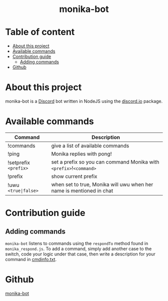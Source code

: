<b><h1 align="center">monika-bot</h1></b>

<h1>Table of content</h1>

- [About this project](#about-this-project)
- [Available commands](#available-commands)
- [Contribution guide](#contribution-guide)
  - [Adding commands](#adding-commands)
- [Github](#github)

# About this project

monika-bot is a [Discord](https://www.discordapp.com) bot written in NodeJS using the [discord.io](https://www.npmjs.com/package/discord.io) package.

# Available commands
| Command               | Description                                                          |
| --------------------- | -------------------------------------------------------------------- |
| !commands             | give a list of available commands                                    |
| !ping                 | Monika replies with pong!                                            |
| !setprefix `<prefix>` | set a prefix so you can command Monika with `<prefix>`!`<command>`   |
| !prefix               | show current prefix                                                  |
| !uwu `<true\|false>`   | when set to true, Monika will uwu when her name is mentioned in chat |

# Contribution guide

## Adding commands

`monika-bot` listens to commands using the `respondTo` method found in `monika_respond.js`.
To add a command, simply add another case to the switch, code your logic under that case, then write a description for your command in [cmdinfo.txt](./cmdinfo.txt).

# Github

[monika-bot](https://github.com/genesisrhapsodos98/monika-bot)